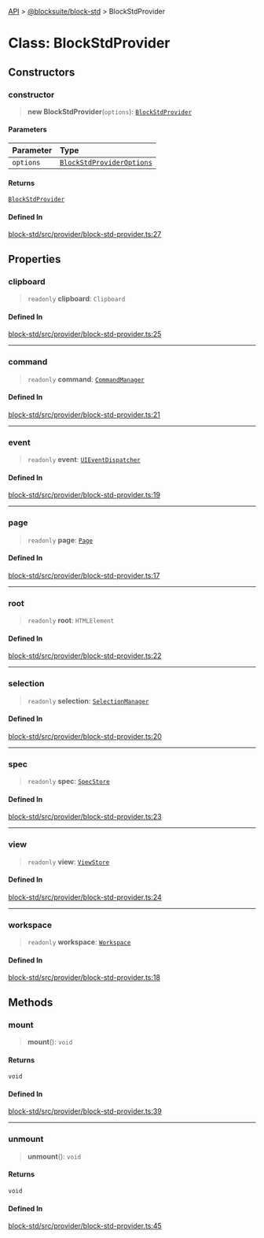 [API](../../../index.md) > [@blocksuite/block-std](../index.md) > BlockStdProvider

# Class: BlockStdProvider

## Constructors

### constructor

> **new BlockStdProvider**(`options`): [`BlockStdProvider`](class.BlockStdProvider.md)

#### Parameters

| Parameter | Type |
| :------ | :------ |
| `options` | [`BlockStdProviderOptions`](../interfaces/interface.BlockStdProviderOptions.md) |

#### Returns

[`BlockStdProvider`](class.BlockStdProvider.md)

#### Defined In

[block-std/src/provider/block-std-provider.ts:27](https://github.com/Saul-Mirone/blocksuite/blob/f2324b82e/packages/block-std/src/provider/block-std-provider.ts#L27)

## Properties

### clipboard

> `readonly` **clipboard**: `Clipboard`

#### Defined In

[block-std/src/provider/block-std-provider.ts:25](https://github.com/Saul-Mirone/blocksuite/blob/f2324b82e/packages/block-std/src/provider/block-std-provider.ts#L25)

***

### command

> `readonly` **command**: [`CommandManager`](class.CommandManager.md)

#### Defined In

[block-std/src/provider/block-std-provider.ts:21](https://github.com/Saul-Mirone/blocksuite/blob/f2324b82e/packages/block-std/src/provider/block-std-provider.ts#L21)

***

### event

> `readonly` **event**: [`UIEventDispatcher`](class.UIEventDispatcher.md)

#### Defined In

[block-std/src/provider/block-std-provider.ts:19](https://github.com/Saul-Mirone/blocksuite/blob/f2324b82e/packages/block-std/src/provider/block-std-provider.ts#L19)

***

### page

> `readonly` **page**: [`Page`](../../store/classes/class.Page.md)

#### Defined In

[block-std/src/provider/block-std-provider.ts:17](https://github.com/Saul-Mirone/blocksuite/blob/f2324b82e/packages/block-std/src/provider/block-std-provider.ts#L17)

***

### root

> `readonly` **root**: `HTMLElement`

#### Defined In

[block-std/src/provider/block-std-provider.ts:22](https://github.com/Saul-Mirone/blocksuite/blob/f2324b82e/packages/block-std/src/provider/block-std-provider.ts#L22)

***

### selection

> `readonly` **selection**: [`SelectionManager`](class.SelectionManager.md)

#### Defined In

[block-std/src/provider/block-std-provider.ts:20](https://github.com/Saul-Mirone/blocksuite/blob/f2324b82e/packages/block-std/src/provider/block-std-provider.ts#L20)

***

### spec

> `readonly` **spec**: [`SpecStore`](class.SpecStore.md)

#### Defined In

[block-std/src/provider/block-std-provider.ts:23](https://github.com/Saul-Mirone/blocksuite/blob/f2324b82e/packages/block-std/src/provider/block-std-provider.ts#L23)

***

### view

> `readonly` **view**: [`ViewStore`](class.ViewStore.md)

#### Defined In

[block-std/src/provider/block-std-provider.ts:24](https://github.com/Saul-Mirone/blocksuite/blob/f2324b82e/packages/block-std/src/provider/block-std-provider.ts#L24)

***

### workspace

> `readonly` **workspace**: [`Workspace`](../../store/classes/class.Workspace.md)

#### Defined In

[block-std/src/provider/block-std-provider.ts:18](https://github.com/Saul-Mirone/blocksuite/blob/f2324b82e/packages/block-std/src/provider/block-std-provider.ts#L18)

## Methods

### mount

> **mount**(): `void`

#### Returns

`void`

#### Defined In

[block-std/src/provider/block-std-provider.ts:39](https://github.com/Saul-Mirone/blocksuite/blob/f2324b82e/packages/block-std/src/provider/block-std-provider.ts#L39)

***

### unmount

> **unmount**(): `void`

#### Returns

`void`

#### Defined In

[block-std/src/provider/block-std-provider.ts:45](https://github.com/Saul-Mirone/blocksuite/blob/f2324b82e/packages/block-std/src/provider/block-std-provider.ts#L45)
